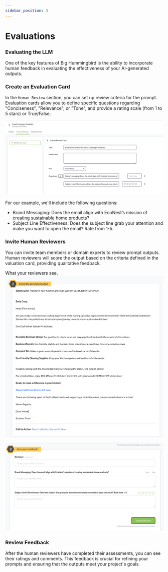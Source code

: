 ```yaml
---
sidebar_position: 3
---
```

# Evaluations

### Evaluating the LLM
One of the key features of Big Hummingbird is the ability to incorporate human feedback in evaluating the effectiveness of your AI-generated outputs. 

### Create an Evaluation Card

In the `Human Review` section, you can set up review criteria for the prompt. Evaluation cards allow you to define specific questions regarding "Conciseness", "Relevance", or "Tone", and provide a rating scale (from 1 to 5 stars) or True/False. 

![evaluation card](../../static/img/quick_start/human_review.png)

For our example, we'll include the following questions: 
- Brand Messaging: Does the email align with EcoNest’s mission of creating sustainable home products?
- Subject Line Effectiveness: Does the subject line grab your attention and make you want to open the email? Rate from 1-5.

### Invite Human Reviewers 

You can invite team members or domain experts to review prompt outputs. Human reviewers will score the output based on the criteria defined in the valuation card, providing qualitative feedback. 

What your reviewers see.
![check generate output](../../static/img/quick_start/check_generate_output.png)

![give feedback](../../static/img/quick_start/give-feedback.png)

### Review Feedback

After the human reviewers have completed their assessments, you can see their ratings and comments. This feedback is crucial for refining your prompts and ensuring that the outputs meet your project's goals. 